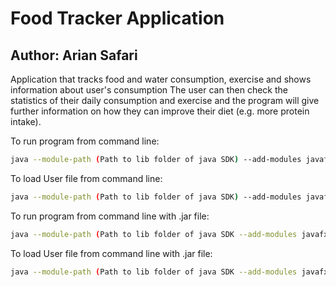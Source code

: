 # Food Tracker Application
## Author: Arian Safari

Application that tracks food and water consumption, exercise and shows information about user's consumption
The user can then check the statistics of their daily consumption and exercise and the program will give further
information on how they can improve their diet (e.g. more protein intake).

To run program from command line:

```bash
java --module-path (Path to lib folder of java SDK) --add-modules javafx.controls,javafx.fxml main.foodtrackerapp.FoodTrackerApp
```
To load User file from command line:
```bash
java --module-path (Path to lib folder of java SDK) --add-modules javafx.controls,javafx.fxml main.foodtrackerapp.FoodTrackerApp (file containing user info)
```
To run program from command line with .jar file:
```bash
java --module-path (Path to lib folder of java SDK --add-modules javafx.controls,javafx.fxml -jar (Path to FoodTrackerApp.jar)
```
To load User file from command line with .jar file:
```bash
java --module-path (Path to lib folder of java SDK --add-modules javafx.controls,javafx.fxml -jar (Path to FoodTrackerApp.jar) (File containing user info)
```
